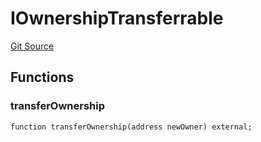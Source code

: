# IOwnershipTransferrable
[Git Source](https://github.com/orbland/orb/blob/a97224f7f48993b3e85f6cac56cd5342ebaa9cd0/src/IOwnershipTransferrable.sol)


## Functions
### transferOwnership


```solidity
function transferOwnership(address newOwner) external;
```

